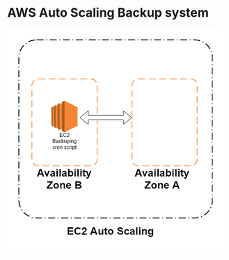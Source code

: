 # AWS Auto Scaling Backup system

![auto scaling](https://github.com/SapeginRenat/aws-ec2-ebs-automatic-snapshot-bash/blob/master/autoscaling/backupauto.png?raw=true)
